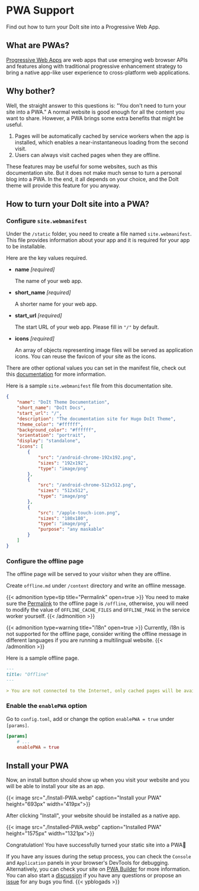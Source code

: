 # PWA Support


Find out how to turn your DoIt site into a Progressive Web App.

<!--more-->

## What are PWAs?

[Progressive Web Apps](https://developer.mozilla.org/en-US/docs/Web/Progressive_web_apps) are web apps that use emerging web browser APIs and features along with traditional progressive enhancement strategy to bring a native app-like user experience to cross-platform web applications.

## Why bother?

Well, the straight answer to this questions is: "You don't need to turn your site into a PWA." A normal website is good enough for all the content you want to share. However, a PWA brings some extra benefits that might be useful.

1. Pages will be automatically cached by service workers when the app is installed, which enables a near-instantaneous loading from the second visit.
2. Users can always visit cached pages when they are offline.

These features may be useful for some websites, such as this documentation site. But it does not make much sense to turn a personal blog into a PWA. In the end, it all depends on your choice, and the DoIt theme will provide this feature for you anyway.

## How to turn your DoIt site into a PWA?

### Configure `site.webmanifest`

Under the `/static` folder, you need to create a file named `site.webmanifest`. This file provides information about your app and it is required for your app to be installable.

Here are the key values required.

* **name** *[required]*

    The name of your web app.

* **short_name** *[required]*

    A shorter name for your web app.

* **start_url** *[required]*

    The start URL of your web app. Please fill in `"/"` by default.

* **icons** *[required]*

    An array of objects representing image files will be served as application icons. You can reuse the favicon of your site as the icons.

There are other optional values you can set in the manifest file, check out this [documentation](https://developer.mozilla.org/en-US/docs/Web/Manifest) for more information.

Here is a sample `site.webmanifest` file from this documentation site.

```json
{
    "name": "DoIt Theme Documentation",
    "short_name": "DoIt Docs",
    "start_url": "/",
    "description": "The documentation site for Hugo DoIt Theme",
    "theme_color": "#ffffff",
    "background_color": "#ffffff",
    "orientation": "portrait",
    "display": "standalone",
    "icons": [
        {
            "src": "/android-chrome-192x192.png",
            "sizes": "192x192",
            "type": "image/png"
        },
        {
            "src": "/android-chrome-512x512.png",
            "sizes": "512x512",
            "type": "image/png"
        },
        {
            "src": "/apple-touch-icon.png",
            "sizes": "180x180",
            "type": "image/png",
            "purpose": "any maskable"
        }
    ]
}
```

### Configure the offline page

The offline page will be served to your visitor when they are offline.

Create `offline.md` under `/content` directory and write an offline message.

{{< admonition type=tip title="Permalink" open=true >}}
You need to make sure the [Permalink](https://gohugo.io/content-management/urls/#permalinks) to the offline page is `/offline`, otherwise, you will need to modify the value of `OFFLINE_CACHE_FILES` and `OFFLINE_PAGE` in the service worker yourself.
{{< /admonition >}}

{{< admonition type=warning title="i18n" open=true >}}
Currently, i18n is not supported for the offline page, consider writing the offline message in different languages if you are running a multilingual website.
{{< /admonition >}}

Here is a sample offline page.

```md
---
title: "Offline"
---

> You are not connected to the Internet, only cached pages will be available.
```

### Enable the `enablePWA` option

Go to `config.toml`, add or change the option `enablePWA = true` under `[params]`.

```toml
[params]
    # ...
    enablePWA = true
```

## Install your PWA

Now, an install button should show up when you visit your website and you will be able to install your site as an app.

{{< image src="./Install-PWA.webp" caption="Install your PWA" height="693px" width="419px">}}

After clicking "Install", your website should be installed as a native app.

{{< image src="./Installed-PWA.webp" caption="Installed PWA" height="1575px" width="1321px">}}

Congratulation! You have successfully turned your static site into a PWA🎉

If you have any issues during the setup process, you can check the `Console` and `Application` panels in your browser's DevTools for debugging. Alternatively, you can check your site on [PWA Builder](https://www.pwabuilder.com/) for more information. You can also start a [discussion](https://github.com/HEIGE-PCloud/DoIt/discussions) if you have any questions or propose an [issue](https://github.com/HEIGE-PCloud/DoIt/issues) for any bugs you find. 
{{< ypblogads >}}
